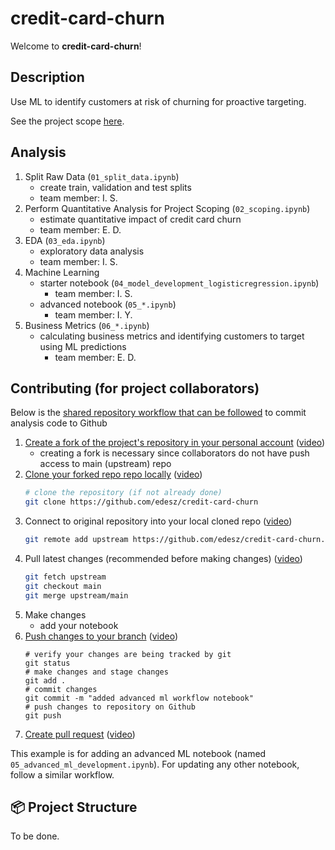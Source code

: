 # credit-card-churn

Welcome to **credit-card-churn**!

## Description

Use ML to identify customers at risk of churning for proactive targeting.

See the project scope [here](https://github.com/edesz/credit-card-churn/blob/main/references/01_proposal.md).

## Analysis

1. Split Raw Data (`01_split_data.ipynb`)
   - create train, validation and test splits
   - team member: I. S.
2. Perform Quantitative Analysis for Project Scoping (`02_scoping.ipynb`)
   - estimate quantitative impact of credit card churn
   - team member: E. D.
3. EDA (`03_eda.ipynb`)
   - exploratory data analysis
   - team member: I. S.
4. Machine Learning
   - starter notebook (`04_model_development_logisticregression.ipynb`)
     - team member: I. S.
   - advanced notebook (`05_*.ipynb`)
     - team member: I. Y.
5. Business Metrics (`06_*.ipynb`)
   - calculating business metrics and identifying customers to target using ML predictions
     - team member: E. D.

## Contributing (for project collaborators)

Below is the [shared repository workflow that can be followed](https://uoftcoders.github.io/studyGroup/lessons/git/collaboration/lesson/) to commit analysis code to Github

1. [Create a fork of the project's repository in your personal account](https://docs.github.com/en/pull-requests/collaborating-with-pull-requests/working-with-forks/fork-a-repo#forking-a-repository) ([video](https://youtu.be/a_FLqX3vGR4?si=VRZRA6w4F4SLRMev&t=189))
   - creating a fork is necessary since collaborators do not have push access to main (upstream) repo
2. [Clone your forked repo repo locally](https://docs.github.com/en/get-started/exploring-projects-on-github/contributing-to-a-project#making-a-pull-request) ([video](https://youtu.be/a_FLqX3vGR4?si=3Xanq8QLjp4khNfN&t=243))
   ```bash
   # clone the repository (if not already done)
   git clone https://github.com/edesz/credit-card-churn
   ```
3. Connect to original repository into your local cloned repo ([video](https://youtu.be/a_FLqX3vGR4?si=Wy59AZvvOGe6UpU1&t=272))
   ```bash
   git remote add upstream https://github.com/edesz/credit-card-churn.git
   ```
4. Pull latest changes (recommended before making changes) ([video](https://youtu.be/a_FLqX3vGR4?si=AtzQaRX_p1wyjayE&t=372))
   ```bash
   git fetch upstream
   git checkout main
   git merge upstream/main
   ```
5. Make changes
   - add your notebook
6. [Push changes to your branch](https://docs.github.com/en/get-started/exploring-projects-on-github/contributing-to-a-project#making-and-pushing-changes) ([video](https://youtu.be/a_FLqX3vGR4?si=5MG4CdrBxEDmoNF5&t=478))
   ```
   # verify your changes are being tracked by git
   git status
   # make changes and stage changes
   git add .
   # commit changes
   git commit -m "added advanced ml workflow notebook"
   # push changes to repository on Github
   git push
   ```
7. [Create pull request](https://docs.github.com/en/get-started/exploring-projects-on-github/contributing-to-a-project#making-a-pull-request) ([video](https://youtu.be/a_FLqX3vGR4?si=SuRP9MSCJbBTMu5J&t=492))

This example is for adding an advanced ML notebook (named `05_advanced_ml_development.ipynb`). For updating any other notebook, follow a similar workflow.

## 📦 Project Structure

To be done.
